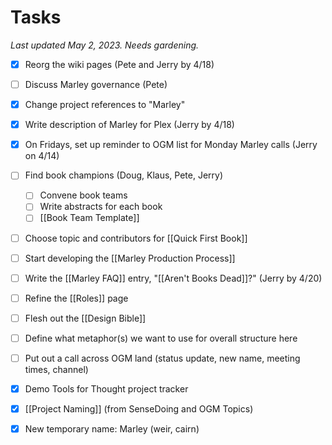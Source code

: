 # Tasks

*Last updated May 2, 2023. Needs gardening.*

- [x] Reorg the wiki pages (Pete and Jerry by 4/18)
- [ ] Discuss Marley governance (Pete)
- [x] Change project references to "Marley"
- [x] Write description of Marley for Plex (Jerry by 4/18)
- [x] On Fridays, set up reminder to OGM list for Monday Marley calls (Jerry on 4/14)
- [ ] Find book champions (Doug, Klaus, Pete, Jerry) 
	- [ ] Convene book teams
	- [ ] Write abstracts for each book
	- [ ] [[Book Team Template]]
- [ ] Choose topic and contributors for [[Quick First Book]] 
- [ ] Start developing the [[Marley Production Process]]
- [ ] Write the [[Marley FAQ]] entry, "[[Aren't Books Dead]]?" (Jerry by 4/20)
- [ ] Refine the [[Roles]] page 
- [ ] Flesh out the [[Design Bible]]
- [ ] Define what metaphor(s) we want to use for overall structure here
- [ ] Put out a call across OGM land (status update, new name, meeting times, channel)
- [x] Demo Tools for Thought project tracker 
- [x] [[Project Naming]] (from SenseDoing and OGM Topics)
- [x] New temporary name: Marley (weir, cairn)

